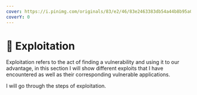 ```yaml
---
cover: https://i.pinimg.com/originals/83/e2/46/83e2463383db54a44b8b95a0fa4f8984.gif
coverY: 0
---
```


# 👺 Exploitation

Exploitation refers to the act of finding a vulnerability and using it to our advantage, in this section I will show different exploits that I have encountered as well as their corresponding vulnerable applications.&#x20;

I will go through the steps of exploitation.
